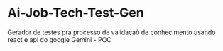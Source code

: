 # Ai-Job-Tech-Test-Gen
Gerador de testes pra processo de validaçaõ de conhecimento usando react e api do google Gemini - POC
